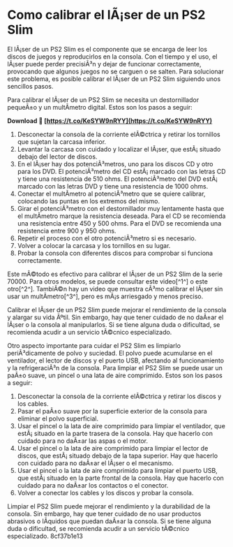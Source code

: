 
 
# Como calibrar el lÃ¡ser de un PS2 Slim
 
El lÃ¡ser de un PS2 Slim es el componente que se encarga de leer los discos de juegos y reproducirlos en la consola. Con el tiempo y el uso, el lÃ¡ser puede perder precisiÃ³n y dejar de funcionar correctamente, provocando que algunos juegos no se carguen o se salten. Para solucionar este problema, es posible calibrar el lÃ¡ser de un PS2 Slim siguiendo unos sencillos pasos.
 
Para calibrar el lÃ¡ser de un PS2 Slim se necesita un destornillador pequeÃ±o y un multÃ­metro digital. Estos son los pasos a seguir:
 
**Download 🌟 [https://t.co/KeSYW9nRYY](https://t.co/KeSYW9nRYY)**


 
1. Desconectar la consola de la corriente elÃ©ctrica y retirar los tornillos que sujetan la carcasa inferior.
2. Levantar la carcasa con cuidado y localizar el lÃ¡ser, que estÃ¡ situado debajo del lector de discos.
3. En el lÃ¡ser hay dos potenciÃ³metros, uno para los discos CD y otro para los DVD. El potenciÃ³metro del CD estÃ¡ marcado con las letras CD y tiene una resistencia de 510 ohms. El potenciÃ³metro del DVD estÃ¡ marcado con las letras DVD y tiene una resistencia de 1000 ohms.
4. Conectar el multÃ­metro al potenciÃ³metro que se quiere calibrar, colocando las puntas en los extremos del mismo.
5. Girar el potenciÃ³metro con el destornillador muy lentamente hasta que el multÃ­metro marque la resistencia deseada. Para el CD se recomienda una resistencia entre 450 y 500 ohms. Para el DVD se recomienda una resistencia entre 900 y 950 ohms.
6. Repetir el proceso con el otro potenciÃ³metro si es necesario.
7. Volver a colocar la carcasa y los tornillos en su lugar.
8. Probar la consola con diferentes discos para comprobar si funciona correctamente.

Este mÃ©todo es efectivo para calibrar el lÃ¡ser de un PS2 Slim de la serie 70000. Para otros modelos, se puede consultar este video[^1^] o este otro[^2^]. TambiÃ©n hay un video que muestra cÃ³mo calibrar el lÃ¡ser sin usar un multÃ­metro[^3^], pero es mÃ¡s arriesgado y menos preciso.
 
Calibrar el lÃ¡ser de un PS2 Slim puede mejorar el rendimiento de la consola y alargar su vida Ãºtil. Sin embargo, hay que tener cuidado de no daÃ±ar el lÃ¡ser o la consola al manipularlos. Si se tiene alguna duda o dificultad, se recomienda acudir a un servicio tÃ©cnico especializado.

Otro aspecto importante para cuidar el PS2 Slim es limpiarlo periÃ³dicamente de polvo y suciedad. El polvo puede acumularse en el ventilador, el lector de discos y el puerto USB, afectando al funcionamiento y la refrigeraciÃ³n de la consola. Para limpiar el PS2 Slim se puede usar un paÃ±o suave, un pincel o una lata de aire comprimido. Estos son los pasos a seguir:

1. Desconectar la consola de la corriente elÃ©ctrica y retirar los discos y los cables.
2. Pasar el paÃ±o suave por la superficie exterior de la consola para eliminar el polvo superficial.
3. Usar el pincel o la lata de aire comprimido para limpiar el ventilador, que estÃ¡ situado en la parte trasera de la consola. Hay que hacerlo con cuidado para no daÃ±ar las aspas o el motor.
4. Usar el pincel o la lata de aire comprimido para limpiar el lector de discos, que estÃ¡ situado debajo de la tapa superior. Hay que hacerlo con cuidado para no daÃ±ar el lÃ¡ser o el mecanismo.
5. Usar el pincel o la lata de aire comprimido para limpiar el puerto USB, que estÃ¡ situado en la parte frontal de la consola. Hay que hacerlo con cuidado para no daÃ±ar los contactos o el conector.
6. Volver a conectar los cables y los discos y probar la consola.

Limpiar el PS2 Slim puede mejorar el rendimiento y la durabilidad de la consola. Sin embargo, hay que tener cuidado de no usar productos abrasivos o lÃ­quidos que puedan daÃ±ar la consola. Si se tiene alguna duda o dificultad, se recomienda acudir a un servicio tÃ©cnico especializado.
 8cf37b1e13
 
